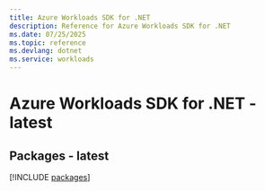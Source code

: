 ```yaml
---
title: Azure Workloads SDK for .NET
description: Reference for Azure Workloads SDK for .NET
ms.date: 07/25/2025
ms.topic: reference
ms.devlang: dotnet
ms.service: workloads
---
```

# Azure Workloads SDK for .NET - latest
## Packages - latest
[!INCLUDE [packages](workloads-index.md)]